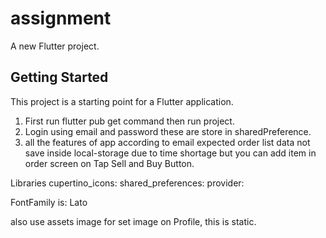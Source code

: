 # assignment

A new Flutter project.

## Getting Started

This project is a starting point for a Flutter application.

1. First run flutter pub get command then run project.
2. Login using email and password these are store in sharedPreference.
3. all the features of app according to email expected order list data not save inside local-storage
due to time shortage but you can add item in order screen on Tap Sell and Buy Button.

Libraries
cupertino_icons:
shared_preferences:
provider:

FontFamily is:
Lato

also use assets image for set image on Profile, this is static.
